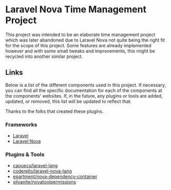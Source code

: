 # Laravel Nova Time Management Project
This project was intended to be an elaborate time management project which was later abandoned due to Laravel Nova not quite being the right fit for the scope of this project. Some features are already implemented however and with some small tweaks and improvements, this might be recycled into another similar project.

## Links
Below is a list of the different components used in this project. If necessary, you can find all the specific documentation for each of the components at the components' websites. If, in the future, any plugins or tools are added, updated, or removed, this list will be updated to reflect that.

Thanks to the folks that created these plugins.

### Frameworks
- [Laravel](https://laravel.com/docs/5.7)
- [Laravel Nova](https://nova.laravel.com/docs/1.0)

### Plugins & Tools
- [caouecs/laravel-lang](https://github.com/caouecs/laravel-lang)
- [coderello/laravel-nova-lang](https://github.com/coderello/laravel-nova-lang)
- [epartment/nova-dependency-container](https://github.com/epartment/nova-dependency-container)
- [silvanite/novatoolpermissions](https://github.com/silvanite/novatoolpermissions)
